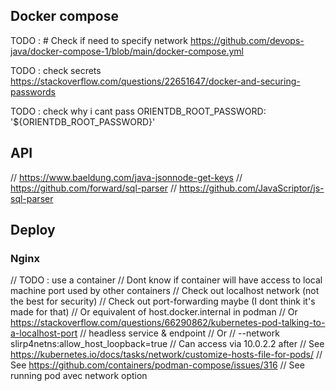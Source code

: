 
## Docker compose

TODO : # Check if need to specify network https://github.com/devops-java/docker-compose-1/blob/main/docker-compose.yml

TODO : check secrets https://stackoverflow.com/questions/22651647/docker-and-securing-passwords

TODO : check why i cant pass ORIENTDB_ROOT_PASSWORD: '${ORIENTDB_ROOT_PASSWORD}'

## API

// https://www.baeldung.com/java-jsonnode-get-keys
// https://github.com/forward/sql-parser
// https://github.com/JavaScriptor/js-sql-parser

## Deploy

### Nginx

// TODO : use a container
// Dont know if container will have access to local machine port used by other containers
// Check out localhost network (not the best for security)
// Check out port-forwarding maybe (I dont think it's made for that)
// Or equivalent of host.docker.internal in podman
// Or https://stackoverflow.com/questions/66290862/kubernetes-pod-talking-to-a-localhost-port
//      headless service & endpoint
// Or
//      --network slirp4netns:allow_host_loopback=true
//      Can access via 10.0.2.2 after
// See https://kubernetes.io/docs/tasks/network/customize-hosts-file-for-pods/
// See https://github.com/containers/podman-compose/issues/316
// See running pod avec network option


